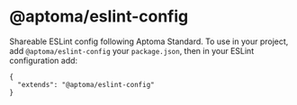 # @aptoma/eslint-config

Shareable ESLint config following Aptoma Standard. To use in your project, add `@aptoma/eslint-config` your `package.json`, then in your ESLint configuration add:

```
{
  "extends": "@aptoma/eslint-config"
}
```
